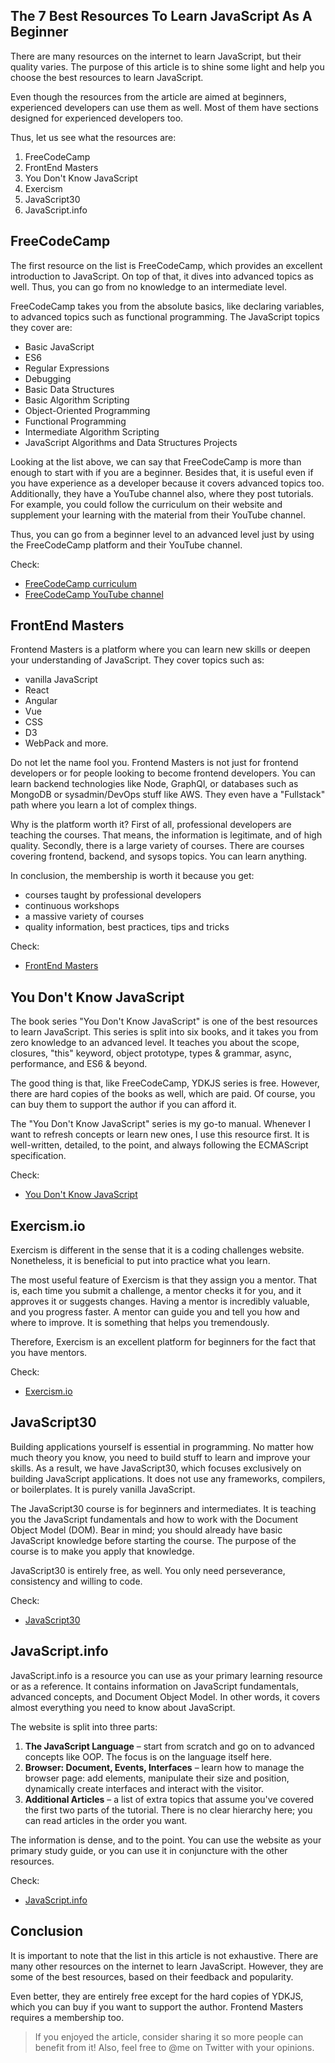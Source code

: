 ## The 7 Best Resources To Learn JavaScript As A Beginner

There are many resources on the internet to learn JavaScript, but their quality varies. The purpose of this article is to shine some light and help you choose the best resources to learn JavaScript.

Even though the resources from the article are aimed at beginners, experienced developers can use them as well. Most of them have sections designed for experienced developers too.

Thus, let us see what the resources are:
1. FreeCodeCamp
2. FrontEnd Masters
3. You Don't Know JavaScript
4. Exercism
6. JavaScript30
7. JavaScript.info

## FreeCodeCamp
The first resource on the list is FreeCodeCamp, which provides an excellent introduction to JavaScript. On top of that, it dives into advanced topics as well. Thus, you can go from no knowledge to an intermediate level.

FreeCodeCamp takes you from the absolute basics, like declaring variables, to advanced topics such as functional programming. The JavaScript topics they cover are:
* Basic JavaScript
* ES6
* Regular Expressions
* Debugging
* Basic Data Structures
* Basic Algorithm Scripting
* Object-Oriented Programming
* Functional Programming
* Intermediate Algorithm Scripting
* JavaScript Algorithms and Data Structures Projects

Looking at the list above, we can say that FreeCodeCamp is more than enough to start with if you are a beginner. Besides that, it is useful even if you have experience as a developer because it covers advanced topics too. Additionally, they have a YouTube channel also, where they post tutorials. For example, you could follow the curriculum on their website and supplement your learning with the material from their YouTube channel. 

Thus, you can go from a beginner level to an advanced level just by using the FreeCodeCamp platform and their YouTube channel.

Check:
* [FreeCodeCamp curriculum](https://www.freecodecamp.org/learn/)
* [FreeCodeCamp YouTube channel](https://www.youtube.com/channel/UC8butISFwT-Wl7EV0hUK0BQ)

## FrontEnd Masters
Frontend Masters is a platform where you can learn new skills or deepen your understanding of JavaScript. They cover topics such as:
* vanilla JavaScript
* React
* Angular
* Vue
* CSS 
* D3
* WebPack 
and more. 

Do not let the name fool you. Frontend Masters is not just for frontend developers or for people looking to become frontend developers. You can learn backend technologies like Node, GraphQl, or databases such as MongoDB or sysadmin/DevOps stuff like AWS. They even have a "Fullstack" path where you learn a lot of complex things.

Why is the platform worth it? First of all, professional developers are teaching the courses. That means, the information is legitimate, and of high quality. Secondly, there is a large variety of courses. There are courses covering frontend, backend, and sysops topics. You can learn anything.

In conclusion, the membership is worth it because you get:
* courses taught by professional developers
* continuous workshops
* a massive variety of courses
* quality information, best practices, tips and tricks

Check:
* [FrontEnd Masters](https://frontendmasters.com/)

## You Don't Know JavaScript
The book series "You Don't Know JavaScript" is one of the best resources to learn JavaScript. This series is split into six books, and it takes you from zero knowledge to an advanced level. It teaches you about the scope, closures, "this" keyword, object prototype, types & grammar, async, performance, and ES6 & beyond.

The good thing is that, like FreeCodeCamp, YDKJS series is free. However, there are hard copies of the books as well, which are paid. Of course, you can buy them to support the author if you can afford it.

The "You Don't Know JavaScript" series is my go-to manual. Whenever I want to refresh concepts or learn new ones, I use this resource first. It is well-written, detailed, to the point, and always following the ECMAScript specification.

Check:
* [You Don't Know JavaScript](https://github.com/getify/You-Dont-Know-JS)

## Exercism.io
Exercism is different in the sense that it is a coding challenges website. Nonetheless, it is beneficial to put into practice what you learn.

The most useful feature of Exercism is that they assign you a mentor. That is, each time you submit a challenge, a mentor checks it for you, and it approves it or suggests changes. Having a mentor is incredibly valuable, and you progress faster. A mentor can guide you and tell you how and where to improve. It is something that helps you tremendously.

Therefore, Exercism is an excellent platform for beginners for the fact that you have mentors.

Check:
* [Exercism.io](https://exercism.io)

## JavaScript30
Building applications yourself is essential in programming. No matter how much theory you know, you need to build stuff to learn and improve your skills. As a result, we have JavaScript30, which focuses exclusively on building JavaScript applications. It does not use any frameworks, compilers, or boilerplates. It is purely vanilla JavaScript.

The JavaScript30 course is for beginners and intermediates. It is teaching you the JavaScript fundamentals and how to work with the Document Object Model (DOM). Bear in mind; you should already have basic JavaScript knowledge before starting the course. The purpose of the course is to make you apply that knowledge.

JavaScript30 is entirely free, as well. You only need perseverance, consistency and willing to code.

Check:
* [JavaScript30](https://javascript30.com/)

## JavaScript.info
JavaScript.info is a resource you can use as your primary learning resource or as a reference. It contains information on JavaScript fundamentals, advanced concepts, and Document Object Model. In other words, it covers almost everything you need to know about JavaScript.

The website is split into three parts:
1. **The JavaScript Language** – start from scratch and go on to advanced concepts like OOP. The focus is on the language itself here.
2. **Browser: Document, Events, Interfaces** – learn how to manage the browser page: add elements, manipulate their size and position, dynamically create interfaces and interact with the visitor.
3. **Additional Articles** – a list of extra topics that assume you've covered the first two parts of the tutorial. There is no clear hierarchy here; you can read articles in the order you want.

The information is dense, and to the point. You can use the website as your primary study guide, or you can use it in conjuncture with the other resources. 

Check:
* [JavaScript.info](http://javascript.info/)

## Conclusion
It is important to note that the list in this article is not exhaustive. There are many other resources on the internet to learn JavaScript. However, they are some of the best resources, based on their feedback and popularity.

Even better, they are entirely free except for the hard copies of YDKJS, which you can buy if you want to support the author. Frontend Masters requires a membership too.

> If you enjoyed the article, consider sharing it so more people can benefit from it! Also, feel free to @me on Twitter with your opinions.
